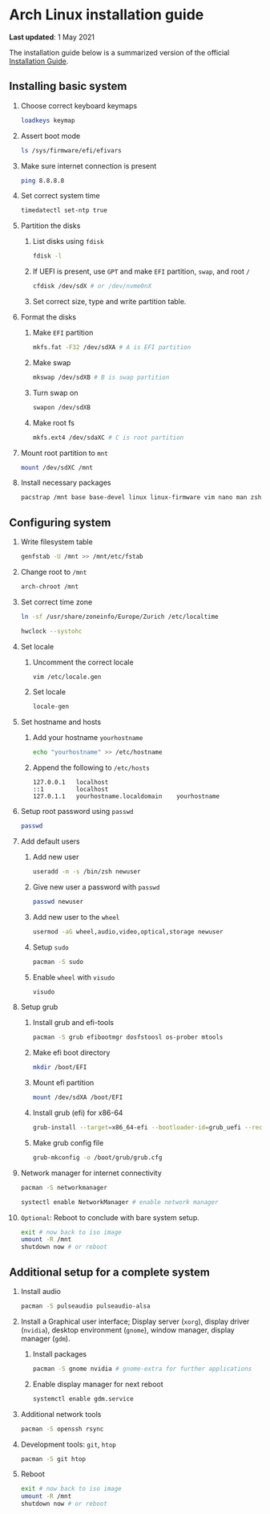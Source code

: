 # Arch Linux installation guide

**Last updated**: 1 May 2021

The installation guide below is a summarized version of the official [Installation Guide](https://wiki.archlinux.org/title/Installation_guide).

## Installing basic system

1. Choose correct keyboard keymaps

    ```bash
    loadkeys keymap
    ```

2. Assert boot mode

    ```bash
    ls /sys/firmware/efi/efivars
    ```

3. Make sure internet connection is present

    ```bash
    ping 8.8.8.8
    ```

4. Set correct system time

    ```bash
    timedatectl set-ntp true
    ```

5. Partition the disks

    1. List disks using `fdisk`

        ```bash
        fdisk -l
        ```

    2. If UEFI is present, use `GPT` and make `EFI` partition, `swap`, and root `/`

        ```bash
        cfdisk /dev/sdX # or /dev/nvme0nX
        ```

    3. Set correct size, type and write partition table.

6. Format the disks

    1. Make `EFI` partition

        ```bash
        mkfs.fat -F32 /dev/sdXA # A is EFI partition
        ```

    2. Make swap

        ```bash
        mkswap /dev/sdXB # B is swap partition
        ```

    3. Turn swap on

        ```bash
        swapon /dev/sdXB
        ```

    4. Make root fs

        ```bash
        mkfs.ext4 /dev/sdaXC # C is root partition
        ```

7. Mount root partition to `mnt`

    ```bash
    mount /dev/sdXC /mnt
    ```

8. Install necessary packages

    ```bash
    pacstrap /mnt base base-devel linux linux-firmware vim nano man zsh
    ```
## Configuring system

1. Write filesystem table

    ```bash
    genfstab -U /mnt >> /mnt/etc/fstab
    ```

2. Change root to `/mnt`

    ```bash
    arch-chroot /mnt
    ```

3. Set correct time zone

    ```bash
    ln -sf /usr/share/zoneinfo/Europe/Zurich /etc/localtime

    hwclock --systohc
    ```

4. Set locale

    1. Uncomment the correct locale

        ```bash
        vim /etc/locale.gen
        ```

    2. Set locale

        ```bash
        locale-gen
        ```

5. Set hostname and hosts

    1. Add your hostname `yourhostname`

        ```bash
        echo "yourhostname" >> /etc/hostname
        ```

    2. Append the following to `/etc/hosts`

        ```
        127.0.0.1   localhost
        ::1         localhost
        127.0.1.1   yourhostname.localdomain    yourhostname
        ```

6. Setup root password using `passwd`

    ```bash
    passwd
    ```

7. Add default users

    1. Add new user

        ```bash
        useradd -m -s /bin/zsh newuser
        ```

    2. Give new user a password with `passwd`

        ```bash
        passwd newuser
        ```

    3. Add new user to the `wheel`

        ```bash
        usermod -aG wheel,audio,video,optical,storage newuser
        ```

    4. Setup `sudo`

        ```bash
        pacman -S sudo
        ```

    5. Enable `wheel` with `visudo`

        ```bash
        visudo
        ```

8. Setup grub

    1. Install grub and efi-tools

        ```bash
        pacman -S grub efibootmgr dosfstoosl os-prober mtools
        ```

    2. Make efi boot directory

        ```bash
        mkdir /boot/EFI
        ```

    3. Mount efi partition

        ```bash
        mount /dev/sdXA /boot/EFI
        ```

    4. Install grub (efi) for x86-64

        ```bash
        grub-install --target=x86_64-efi --bootloader-id=grub_uefi --recheck
        ```

    5. Make grub config file

        ```bash
        grub-mkconfig -o /boot/grub/grub.cfg
        ```

9. Network manager for internet connectivity

    ```bash
    pacman -S networkmanager

    systectl enable NetworkManager # enable network manager
    ```

10. `Optional`: Reboot to conclude with bare system setup.

    ```bash
    exit # now back to iso image
    umount -R /mnt
    shutdown now # or reboot
    ```

## Additional setup for a complete system

1. Install audio

    ```bash
    pacman -S pulseaudio pulseaudio-alsa
    ```

2. Install a Graphical user interface; Display server (`xorg`), display driver (`nvidia`), desktop environment (`gnome`), window manager, display manager (`gdm`).

    1. Install packages

        ```bash
        pacman -S gnome nvidia # gnome-extra for further applications
        ```

    2. Enable display manager for next reboot

        ```bash
        systemctl enable gdm.service
        ```

3. Additional network tools

    ```bash
    pacman -S openssh rsync
    ```

4. Development tools: `git`, `htop`

    ```bash
    pacman -S git htop
    ```

5. Reboot

    ```bash
    exit # now back to iso image
    umount -R /mnt
    shutdown now # or reboot
    ```
